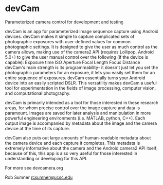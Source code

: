 # devCam
Parameterized camera control for development and testing


devCam is an app for parameterized image sequence capture using Android devices. devCam makes it simple to capture complicated sets of photographic exposures with user-defined values for common photographic settings. It is designed to give the user as much control as the camera allows, making use of the camera2 API (requires Lollipop, Android 5.0+) to give the user manual control over the following (if the device is capable):
Exposure time
ISO
Aperture
Focal Length
Focus Distance
devCam's main strength is its programmability- it doesn't just let you set the photographic parameters for an exposure, it lets you easily set them for an entire sequence of exposures. devCam essentially turns your Android device into an easily scripted DSLR. This versatility makes devCam a useful tool for experimentation in the fields of image processing, computer vision, and computational photography.

devCam is primarily intended as a tool for those interested in these research areas, for whom precise control over the image capture and data is paramount. Images are saved for later analysis and manipulation in more powerful engineering environments (i.e. MATLAB, python, C++). Each output image is accompanied by metadata about the image and the camera device at the time of its capture.

devCam also puts out large amounts of human-readable metadata about the camera device and each capture it completes. This metadata is extremely informative about the camera and the Android camera2 API itself; because of this, this app is also very useful for those interested in understanding or developing for this API.

For more see devcamera.org

Rob Sumner
rcsumner@ucsc.edu
